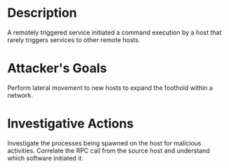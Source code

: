 # Description
A remotely triggered service initiated a command execution by a host that rarely triggers services to other remote hosts.
# Attacker's Goals
Perform lateral movement to new hosts to expand the foothold within a network.
# Investigative Actions
Investigate the processes being spawned on the host for malicious activities.
Correlate the RPC call from the source host and understand which software initiated it.
